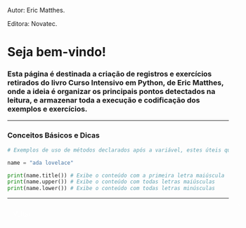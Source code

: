 <style>
    
    .btnVoltar {
        color: rgba(232, 230, 227, 0.7);
        background-color: rgba(24, 26, 27, 0.08);
        border-color: rgba(48, 52, 54, 0.2);
    }
    
    .btnVoltar {
        display: block;
        width: 100%;
        padding: 0.75rem;
        font-size: 0.9rem;
    }
    
.btnVoltar {
    display: inline-block;
    margin-bottom: 1rem;
    color: rgba(255,255,255,0.7);
    background-color: rgba(255,255,255,0.08);
    border-color: rgba(255,255,255,0.2);
    border-style: solid;
    border-width: 1px;
    border-radius: 0.3rem;
    transition: color 0.2s, background-color 0.2s, border-color 0.2s;
}

</style>

Autor: Eric Matthes.

Editora: Novatec.

# Seja bem-vindo!

### Esta página é destinada a criação de registros e exercícios retirados do livro Curso Intensivo em Python, de Eric Matthes, onde a ideia é organizar os principais pontos detectados na leitura, e armazenar toda a execução e codificação dos exemplos e exercícios.

* * *

### Conceitos Básicos e Dicas

```python
# Exemplos de uso de métodos declarados após a variável, estes úteis quando um título deve ser exibido, ou um dado deve ser colhido todo com letras maiúsculas ou minúsculas.

name = "ada lovelace"

print(name.title()) # Exibe o conteúdo com a primeira letra maiúscula
print(name.upper()) # Exibe o conteúdo com todas letras maiúsculas
print(name.lower()) # Exibe o conteúdo com todas letras minúsculas

```

* * *

<a href="https://fshreiner.github.io" class="btnVoltar">Voltar</a>
